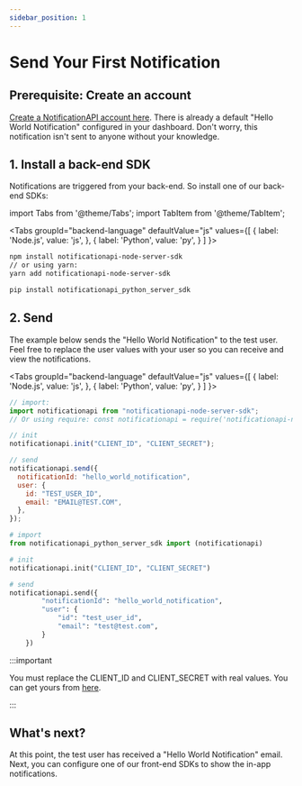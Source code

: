```yaml
---
sidebar_position: 1
---
```


# Send Your First Notification

## Prerequisite: Create an account

[Create a NotificationAPI account here](https://app.notificationapi.com). There is already a default "Hello World Notification" configured in your dashboard. Don't worry, this notification isn't sent to anyone without your knowledge.

## 1. Install a back-end SDK

Notifications are triggered from your back-end. So install one of our back-end SDKs:

import Tabs from '@theme/Tabs';
import TabItem from '@theme/TabItem';

<Tabs
groupId="backend-language"
defaultValue="js"
values={[
{ label: 'Node.js', value: 'js', },
{ label: 'Python', value: 'py', }
]
}>
<TabItem value="js">

```bash
npm install notificationapi-node-server-sdk
// or using yarn:
yarn add notificationapi-node-server-sdk
```

</TabItem>
<TabItem value="py">

```py
pip install notificationapi_python_server_sdk
```

</TabItem>
</Tabs>

## 2. Send

The example below sends the "Hello World Notification" to the test user. Feel free to replace the user values with your user so you can receive and view the notifications.

<Tabs
groupId="backend-language"
defaultValue="js"
values={[
{ label: 'Node.js', value: 'js', },
{ label: 'Python', value: 'py', }
]
}>
<TabItem value="js">

```js
// import:
import notificationapi from "notificationapi-node-server-sdk";
// Or using require: const notificationapi = require('notificationapi-node-server-sdk').default

// init
notificationapi.init("CLIENT_ID", "CLIENT_SECRET");

// send
notificationapi.send({
  notificationId: "hello_world_notification",
  user: {
    id: "TEST_USER_ID",
    email: "EMAIL@TEST.COM",
  },
});
```

</TabItem>
<TabItem value="py">

```py
# import
from notificationapi_python_server_sdk import (notificationapi)

# init
notificationapi.init("CLIENT_ID", "CLIENT_SECRET")

# send
notificationapi.send({
        "notificationId": "hello_world_notification",
        "user": {
            "id": "test_user_id",
            "email": "test@test.com",
        }
    })
```

</TabItem>
</Tabs>

:::important

You must replace the CLIENT_ID and CLIENT_SECRET with real values. You can get yours from [here](https://app.notificationapi.com/environments).

:::

## What's next?

At this point, the test user has received a "Hello World Notification" email. Next, you can configure one of our front-end SDKs to show the in-app notifications.
